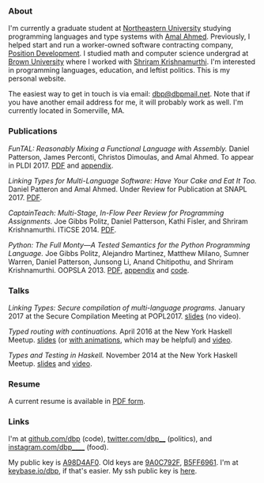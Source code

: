 ### About

I'm currently a graduate student at [Northeastern University](http://prl.ccs.neu.edu/) studying programming languages and type systems with [Amal Ahmed](http://www.ccs.neu.edu/home/amal/). Previously, I helped start and run a worker-owned software contracting company, [Position Development](http://positiondev.com). I studied math and computer science undergrad at <a href="http://cs.brown.edu">Brown University</a> where I worked with [Shriram Krishnamurthi](https://cs.brown.edu/~sk). I'm interested in programming languages, education, and leftist politics. This is my personal website.

The easiest way to get in touch is via email: <a href="mailto:dbp@dbpmail.net">dbp@dbpmail.net</a>. Note that if you have another email address for me, it will probably work as well. I'm currently located in Somerville, MA.

### Publications

_FunTAL: Reasonably Mixing a Functional Language with Assembly._ Daniel Patterson, James Perconti, Christos Dimoulas, and Amal Ahmed. To appear in PLDI 2017. [PDF](/pubs/2017/funtal.pdf) and [appendix](/pubs/2017/funtal-tr.pdf).

_Linking Types for Multi-Language Software: Have Your Cake and Eat It Too._ Daniel Patteron and Amal Ahmed. Under Review for Publication at SNAPL 2017. [PDF](/pubs/2017/linking-types-snapl-submission.pdf).

<!-- _Linking Types: Specifying Safe Interoperability and Equivalences._ Daniel Patterson. POPL 2017 _Student Research Competition_ Extended Abstract. [PDF](/pubs/2016/linking-types-poplsrc2017-proposal.pdf). -->

_CaptainTeach: Multi-Stage, In-Flow Peer Review for Programming Assignments._ Joe Gibbs Politz, Daniel Patterson, Kathi Fisler, and Shriram Krishnamurthi. ITiCSE 2014. [PDF](/pubs/2014/captainteach-iticse.pdf).

_Python: The Full Monty―A Tested Semantics for the Python Programming Language._ Joe Gibbs Politz, Alejandro Martinez, Matthew Milano, Sumner Warren, Daniel Patterson, Junsong Li, Anand Chitipothu, and Shriram Krishnamurthi. OOPSLA 2013. [PDF](/pubs/2013/lambda-py-oopsla.pdf), [appendix](/pubs/2013/lambda-py-appendix-oopsla.pdf) and [code](http://cs.brown.edu/research/plt/dl/lambda-py/ae/).

### Talks

_Linking Types: Secure compilation of multi-language programs._ January 2017 at the Secure Compilation Meeting at POPL2017. [slides](/talks/2017/linking-types-scm.pdf) (no video).

_Typed routing with continuations._ April 2016 at the New York Haskell Meetup. [slides](/talks/2016/fn-continuations-haskell-meetup.pdf) (or [with animations](/talks/2016/fn-continuations-transitions-haskell-meetup.pdf), which may be helpful) and [video](https://www.youtube.com/watch?v=tQI2JJwD_ZY).

_Types and Testing in Haskell._ November 2014 at the New York Haskell Meetup. [slides](/talks/2014/types-testing-haskell-meetup.pdf) and [video](https://www.youtube.com/watch?v=8_gjqN-VqeM).

### Resume

A current resume is available in [PDF form](/static/resume.pdf).

### Links

I'm at [github.com/dbp](https://github.com/dbp) (code), [twitter.com/dbp__](https://twitter.com/dbp__) (politics), and [instagram.com/dbp____](https://www.instagram.com/dbp____/) (food).

My public key is [A98D4AF0](/static/dbp.gpg). Old keys are [9A0C792F](/static/dbp-old-2.gpg), [B5FF6961](/static/dbp-old-1.gpg). I'm at [keybase.io/dbp](https://keybase.io/dbp), if that's easier. My ssh public key is [here](/static/ssh_key.pub).
